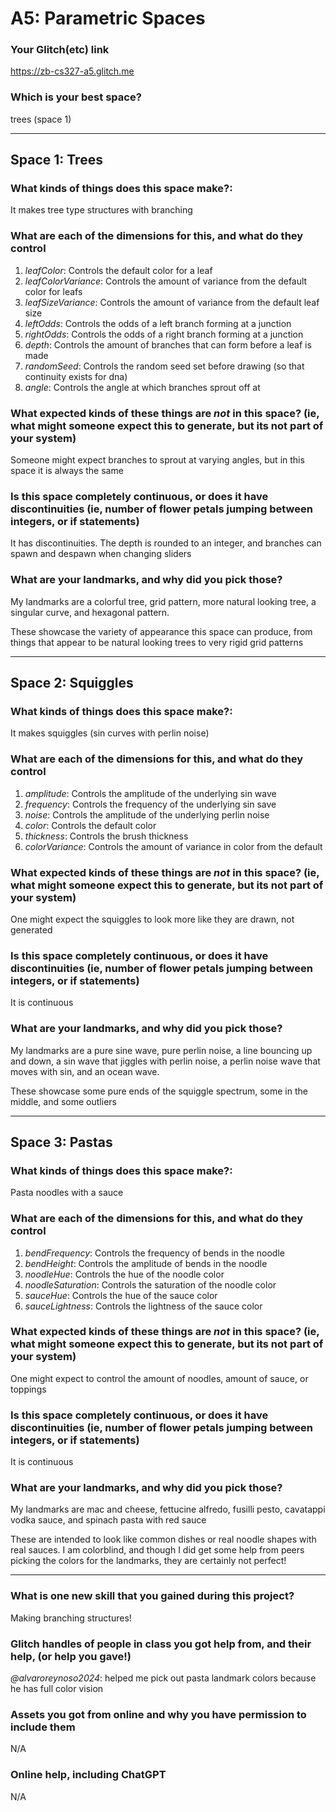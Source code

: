 # A5: Parametric Spaces

### Your Glitch(etc) link

https://zb-cs327-a5.glitch.me



### Which is your best space?

trees (space 1)


------------

## Space 1: Trees


### What kinds of things does this space make?:

It makes tree type structures with branching


### What are each of the dimensions for this, and what do they control

1. _leafColor_: Controls the default color for a leaf
2. _leafColorVariance_: Controls the amount of variance from the default color for leafs
3. _leafSizeVariance_: Controls the amount of variance from the default leaf size
4. _leftOdds_: Controls the odds of a left branch forming at a junction
5. _rightOdds_: Controls the odds of a right branch forming at a junction
6. _depth_: Controls the amount of branches that can form before a leaf is made
7. _randomSeed_: Controls the random seed set before drawing (so that continuity exists for dna)
8. _angle_: Controls the angle at which branches sprout off at


### What expected kinds of these things are *not* in this space? (ie, what might someone expect this to generate, but its not part of your system)

Someone might expect branches to sprout at varying angles, but in this space it is always the same


### Is this space completely continuous, or does it have discontinuities (ie, number of flower petals jumping between integers, or if statements)

It has discontinuities. The depth is rounded to an integer, and branches can spawn and despawn when changing sliders


### What are your landmarks, and why did you pick those?

My landmarks are a colorful tree, grid pattern, more natural looking tree, a singular curve, and hexagonal pattern.

These showcase the variety of appearance this space can produce, from things that appear to be natural looking trees to 
very rigid grid patterns

------------

## Space 2: Squiggles


### What kinds of things does this space make?:

It makes squiggles (sin curves with perlin noise)


### What are each of the dimensions for this, and what do they control

1. _amplitude_: Controls the amplitude of the underlying sin wave
2. _frequency_: Controls the frequency of the underlying sin save
3. _noise_: Controls the amplitude of the underlying perlin noise
4. _color_: Controls the default color
5. _thickness_: Controls the brush thickness
6. _colorVariance_: Controls the amount of variance in color from the default

### What expected kinds of these things are *not* in this space? (ie, what might someone expect this to generate, but its not part of your system)

One might expect the squiggles to look more like they are drawn, not generated


### Is this space completely continuous, or does it have discontinuities (ie, number of flower petals jumping between integers, or if statements)

It is continuous


### What are your landmarks, and why did you pick those?

My landmarks are a pure sine wave, pure perlin noise, a line bouncing up and down, 
a sin wave that jiggles with perlin noise, a perlin noise wave that moves with sin, and an ocean wave.

These showcase some pure ends of the squiggle spectrum, some in the middle, and some outliers

------------

## Space 3: Pastas


### What kinds of things does this space make?:

Pasta noodles with a sauce

### What are each of the dimensions for this, and what do they control

1. _bendFrequency_: Controls the frequency of bends in the noodle
2. _bendHeight_: Controls the amplitude of bends in the noodle
3. _noodleHue_: Controls the hue of the noodle color
4. _noodleSaturation_: Controls the saturation of the noodle color
5. _sauceHue_: Controls the hue of the sauce color
6. _sauceLightness_: Controls the lightness of the sauce color


### What expected kinds of these things are *not* in this space? (ie, what might someone expect this to generate, but its not part of your system)

One might expect to control the amount of noodles, amount of sauce, or toppings


### Is this space completely continuous, or does it have discontinuities (ie, number of flower petals jumping between integers, or if statements)

It is continuous


### What are your landmarks, and why did you pick those?

My landmarks are mac and cheese, fettucine alfredo, fusilli pesto, cavatappi vodka sauce, and spinach pasta with red sauce

These are intended to look like common dishes or real noodle shapes with real sauces. I am colorblind, and though I did get some
help from peers picking the colors for the landmarks, they are certainly not perfect!

------------

### What is one new skill that you gained during this project?

Making branching structures!

### Glitch handles of people in class you got help from, and their help, (or help you gave!)

_@alvaroreynoso2024_: helped me pick out pasta landmark colors because he has full color vision 

### Assets you got from online and why you have permission to include them

N/A

### Online help, including ChatGPT 

N/A